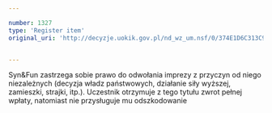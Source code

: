 ```yaml
---

number: 1327
type: 'Register item'
original_uri: 'http://decyzje.uokik.gov.pl/nd_wz_um.nsf/0/374E1D6C313C95C7C12574010033421A?OpenDocument'


---
```


Syn&amp;Fun zastrzega sobie prawo do odwołania imprezy z przyczyn od niego niezależnych (decyzja władz państwowych, działanie siły wyższej, zamieszki, strajki, itp.). Uczestnik otrzymuje z tego tytułu zwrot pełnej wpłaty, natomiast nie przysługuje mu odszkodowanie
